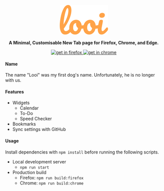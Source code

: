 <p align="center"><img alt="looi" src="src/assets/images/looi.svg"></p>

<p align="center"><b>A Minimal, Customisable New Tab page for Firefox, Chrome, and Edge.</b></p>

<p align="center">
<a href="https://addons.mozilla.org/en-US/firefox/addon/looi/" alt="Firefox AddOn">
<img alt="get in firefox" src="https://blog.mozilla.org/addons/files/2015/11/get-the-addon-small.png">
</a>

<a href="https://chromewebstore.google.com/detail/looi/cjdjdglhngkmbmmhpmmfkmhimidefhen" alt="Chrome WebStore">
<img alt="get in chrome" src="https://developer.chrome.com/static/docs/webstore/branding/image/206x58-chrome-web-043497a3d766e.png">
</a>
</p>

#### Name

The name "Looi" was my first dog's name. Unfortunately, he is no longer with us.

#### Features

- Widgets
    - Calendar
    - To-Do
    - Speed Checker
- Bookmarks
- Sync settings with GitHub

#### Usage

Install dependencies with `npm install` before running the following scripts.

- Local development server
    - `npm run start`
- Production build
    - Firefox: `npm run build:firefox`
    - Chrome: `npm run build:chrome`
